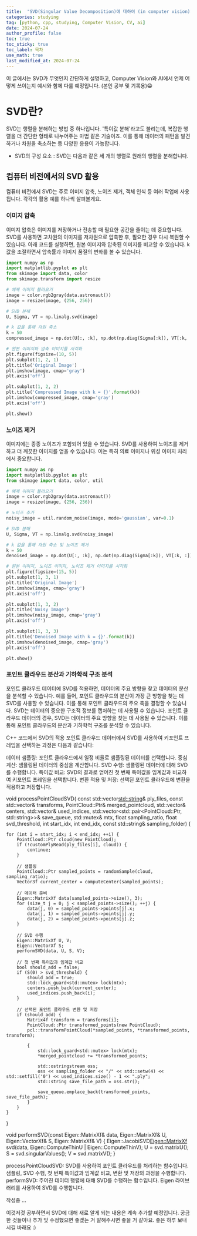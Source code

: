 ```yaml
---
title:  "SVD(Singular Value Decomposition)에 대하여 (in computer vision)!!!" 
categories: studying
tag: [python, cpp, studying, Computer Vision, CV, ai]
date: 2024-07-24
author_profile: false
toc: true
toc_sticky: true
toc_label: 목차
use_math: true
last_modified_at: 2024-07-24
---
```


이 글에서는 SVD가 무엇인지 간단하게 설명하고, Computer Vision와 AI에서 언제 어떻게 쓰이는지 예시와 함께 다룰 예정입니다. (본인 공부 및 기록용)😁

# SVD란?
SVD는 행렬을 분해하는 방법 중 하나입니다. '특이값 분해'라고도 불리는데, 복잡한 행렬을 더 간단한 형태로 나누어주는 마법 같은 기술이죠. 이를 통해 데이터의 패턴을 발견하거나 차원을 축소하는 등 다양한 응용이 가능합니다.

- SVD의 구성 요소
: SVD는 다음과 같은 세 개의 행렬로 원래의 행렬을 분해합니다.

## 컴퓨터 비전에서의 SVD 활용
컴퓨터 비전에서 SVD는 주로 이미지 압축, 노이즈 제거, 객체 인식 등 여러 작업에 사용됩니다. 각각의 활용 예를 하나씩 살펴볼게요.

### 이미지 압축
이미지 압축은 이미지를 저장하거나 전송할 때 필요한 공간을 줄이는 데 중요합니다. SVD를 사용하면 고차원의 이미지를 저차원으로 압축한 후, 필요한 경우 다시 복원할 수 있습니다.
아래 코드를 실행하면, 원본 이미지와 압축된 이미지를 비교할 수 있습니다. k 값을 조절하면서 압축률과 이미지 품질의 변화를 볼 수 있습니다.
```python
import numpy as np
import matplotlib.pyplot as plt
from skimage import data, color
from skimage.transform import resize

# 예제 이미지 불러오기
image = color.rgb2gray(data.astronaut())
image = resize(image, (256, 256))

# SVD 분해
U, Sigma, VT = np.linalg.svd(image)

# k 값을 통해 차원 축소
k = 50
compressed_image = np.dot(U[:, :k], np.dot(np.diag(Sigma[:k]), VT[:k, :]))

# 원본 이미지와 압축 이미지를 시각화
plt.figure(figsize=(10, 5))
plt.subplot(1, 2, 1)
plt.title('Original Image')
plt.imshow(image, cmap='gray')
plt.axis('off')

plt.subplot(1, 2, 2)
plt.title('Compressed Image with k = {}'.format(k))
plt.imshow(compressed_image, cmap='gray')
plt.axis('off')

plt.show()
```


### 노이즈 제거
이미지에는 종종 노이즈가 포함되어 있을 수 있습니다. SVD를 사용하여 노이즈를 제거하고 더 깨끗한 이미지를 얻을 수 있습니다. 이는 특히 의료 이미지나 위성 이미지 처리에서 중요합니다.
```python
import numpy as np
import matplotlib.pyplot as plt
from skimage import data, color, util

# 예제 이미지 불러오기
image = color.rgb2gray(data.astronaut())
image = resize(image, (256, 256))

# 노이즈 추가
noisy_image = util.random_noise(image, mode='gaussian', var=0.1)

# SVD 분해
U, Sigma, VT = np.linalg.svd(noisy_image)

# k 값을 통해 차원 축소 및 노이즈 제거
k = 50
denoised_image = np.dot(U[:, :k], np.dot(np.diag(Sigma[:k]), VT[:k, :]))

# 원본 이미지, 노이즈 이미지, 노이즈 제거 이미지를 시각화
plt.figure(figsize=(15, 5))
plt.subplot(1, 3, 1)
plt.title('Original Image')
plt.imshow(image, cmap='gray')
plt.axis('off')

plt.subplot(1, 3, 2)
plt.title('Noisy Image')
plt.imshow(noisy_image, cmap='gray')
plt.axis('off')

plt.subplot(1, 3, 3)
plt.title('Denoised Image with k = {}'.format(k))
plt.imshow(denoised_image, cmap='gray')
plt.axis('off')

plt.show()
```

### 포인트 클라우드 분산과 기하학적 구조 분석
포인트 클라우드 데이터에 SVD를 적용하면, 데이터의 주요 방향을 찾고 데이터의 분산을 분석할 수 있습니다. 예를 들어, 포인트 클라우드의 분산이 가장 큰 방향을 찾는 데 SVD를 사용할 수 있습니다. 이를 통해 포인트 클라우드의 주요 축을 결정할 수 있습니다.
SVD는 데이터의 중요한 구조적 정보를 캡처하는 데 사용될 수 있습니다. 포인트 클라우드 데이터의 경우, SVD는 데이터의 주요 방향을 찾는 데 사용될 수 있습니다. 이를 통해 포인트 클라우드의 분산과 기하학적 구조를 분석할 수 있습니다.

C++ 코드에서 SVD의 적용
포인트 클라우드 데이터에서 SVD를 사용하여 키포인트 프레임을 선택하는 과정은 다음과 같습니다:

데이터 샘플링: 포인트 클라우드에서 일정 비율로 샘플링된 데이터를 선택합니다.
중심 계산: 샘플링된 데이터의 중심을 계산합니다.
SVD 수행: 샘플링된 데이터에 대해 SVD를 수행합니다.
특이값 비교: SVD의 결과로 얻어진 첫 번째 특이값을 임계값과 비교하여 키포인트 프레임을 선택합니다.
변환 적용 및 저장: 선택된 포인트 클라우드에 변환을 적용하고 저장합니다.


void processPointCloudSVD(
    const std::vector<std::string>& ply_files,
    const std::vector<Matrix4f>& transforms,
    PointCloud::Ptr& merged_pointcloud,
    std::vector<Vector3f>& centers,
    std::vector<int>& used_indices,
    std::vector<std::pair<PointCloud::Ptr, std::string>>& save_queue,
    std::mutex& mtx,
    float sampling_ratio,
    float svd_threshold,
    int start_idx,
    int end_idx,
    const std::string& sampling_folder) {

    for (int i = start_idx; i < end_idx; ++i) {
        PointCloud::Ptr cloud(new PointCloud);
        if (!customPlyRead(ply_files[i], cloud)) {
            continue;
        }

        // 샘플링
        PointCloud::Ptr sampled_points = randomSample(cloud, sampling_ratio);
        Vector3f current_center = computeCenter(sampled_points);

        // 데이터 준비
        Eigen::MatrixXf data(sampled_points->size(), 3);
        for (size_t j = 0; j < sampled_points->size(); ++j) {
            data(j, 0) = sampled_points->points[j].x;
            data(j, 1) = sampled_points->points[j].y;
            data(j, 2) = sampled_points->points[j].z;
        }

        // SVD 수행
        Eigen::MatrixXf U, V;
        Eigen::VectorXf S;
        performSVD(data, U, S, V);

        // 첫 번째 특이값과 임계값 비교
        bool should_add = false;
        if (S(0) > svd_threshold) {
            should_add = true;
            std::lock_guard<std::mutex> lock(mtx);
            centers.push_back(current_center);
            used_indices.push_back(i);
        }

        // 선택된 포인트 클라우드 변환 및 저장
        if (should_add) {
            Matrix4f transform = transforms[i];
            PointCloud::Ptr transformed_points(new PointCloud);
            pcl::transformPointCloud(*sampled_points, *transformed_points, transform);

            {
                std::lock_guard<std::mutex> lock(mtx);
                *merged_pointcloud += *transformed_points;

                std::ostringstream oss;
                oss << sampling_folder << "/" << std::setw(4) << std::setfill('0') << used_indices.size() - 1 << ".ply";
                std::string save_file_path = oss.str();

                save_queue.emplace_back(transformed_points, save_file_path);
            }
        }
    }
}

void performSVD(const Eigen::MatrixXf& data, Eigen::MatrixXf& U, Eigen::VectorXf& S, Eigen::MatrixXf& V) {
    Eigen::JacobiSVD<Eigen::MatrixXf> svd(data, Eigen::ComputeThinU | Eigen::ComputeThinV);
    U = svd.matrixU();
    S = svd.singularValues();
    V = svd.matrixV();
}

processPointCloudSVD: SVD를 사용하여 포인트 클라우드를 처리하는 함수입니다. 샘플링, SVD 수행, 첫 번째 특이값과 임계값 비교, 변환 및 저장의 과정을 수행합니다.
performSVD: 주어진 데이터 행렬에 대해 SVD를 수행하는 함수입니다. Eigen 라이브러리를 사용하여 SVD를 수행합니다.


작성중 ...


이것저것 공부하면서 SVD에 대해 새로 알게 되는 내용은 계속 추가할 예정입니다. 궁금한 것들이나 추가 및 수정했으면 좋겠는 거 말해주시면 좋을 거 같아요.
좋은 하루 보내시길 바래요 :)
